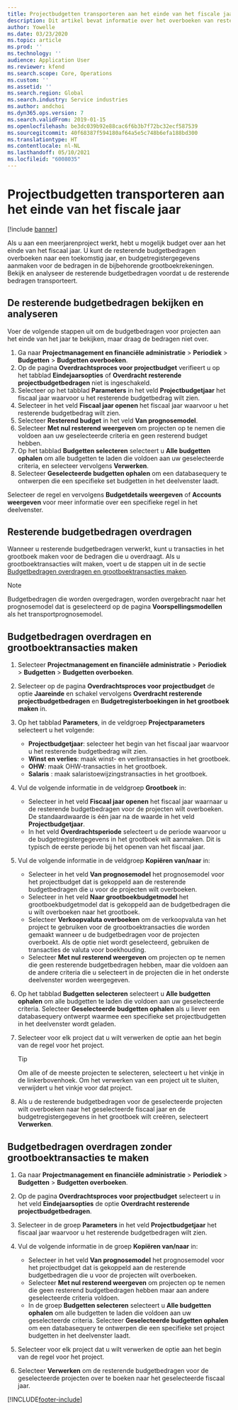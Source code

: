 ```yaml
---
title: Projectbudgetten transporteren aan het einde van het fiscale jaar
description: Dit artikel bevat informatie over het overboeken van resterende budgetbedragen naar toekomstige jaren en het maken van budgetregistergegevens.
author: Yowelle
ms.date: 03/23/2020
ms.topic: article
ms.prod: ''
ms.technology: ''
audience: Application User
ms.reviewer: kfend
ms.search.scope: Core, Operations
ms.custom: ''
ms.assetid: ''
ms.search.region: Global
ms.search.industry: Service industries
ms.author: andchoi
ms.dyn365.ops.version: 7
ms.search.validFrom: 2019-01-15
ms.openlocfilehash: be3dc039b92e88cac6f6b3b7f72bc32ecf587539
ms.sourcegitcommit: 40f68387f594180af64a5e5c748b6efa188bd300
ms.translationtype: HT
ms.contentlocale: nl-NL
ms.lasthandoff: 05/10/2021
ms.locfileid: "6008035"
---
```

# <a name="transfer-project-budgets-at-fiscal-year-end"></a>Projectbudgetten transporteren aan het einde van het fiscale jaar

[!include [banner](../includes/banner.md)]

Als u aan een meerjarenproject werkt, hebt u mogelijk budget over aan het einde van het fiscaal jaar. U kunt de resterende budgetbedragen overboeken naar een toekomstig jaar, en budgetregistergegevens aanmaken voor de bedragen in de bijbehorende grootboekrekeningen. Bekijk en analyseer de resterende budgetbedragen voordat u de resterende bedragen transporteert.

## <a name="review-and-analyze-remaining-budget-amounts"></a>De resterende budgetbedragen bekijken en analyseren

Voer de volgende stappen uit om de budgetbedragen voor projecten aan het einde van het jaar te bekijken, maar draag de bedragen niet over.

1. Ga naar **Projectmanagement en financiële administratie** > **Periodiek** > **Budgetten** > **Budgetten overboeken**. 
2. Op de pagina **Overdrachtsproces voor projectbudget** verifieert u op het tabblad **Eindejaarsopties** of **Overdracht resterende projectbudgetbedragen** niet is ingeschakeld.
3. Selecteer op het tabblad **Parameters** in het veld **Projectbudgetjaar** het fiscaal jaar waarvoor u het resterende budgetbedrag wilt zien. 
4. Selecteer in het veld **Fiscaal jaar openen** het fiscaal jaar waarvoor u het resterende budgetbedrag wilt zien. 
5. Selecteer **Resterend budget** in het veld **Van prognosemodel**. 
6. Selecteer **Met nul resterend weergeven** om projecten op te nemen die voldoen aan uw geselecteerde criteria en geen resterend budget hebben.  
7. Op het tabblad **Budgetten selecteren** selecteert u **Alle budgetten ophalen** om alle budgetten te laden die voldoen aan uw geselecteerde criteria, en selecteer vervolgens **Verwerken**. 
8. Selecteer **Geselecteerde budgetten ophalen** om een databasequery te ontwerpen die een specifieke set budgetten in het deelvenster laadt.

Selecteer de regel en vervolgens **Budgetdetails weergeven** of **Accounts weergeven** voor meer informatie over een specifieke regel in het deelvenster.

## <a name="carry-forward-remaining-budget-amounts"></a>Resterende budgetbedragen overdragen 

Wanneer u resterende budgetbedragen verwerkt, kunt u transacties in het grootboek maken voor de bedragen die u overdraagt. Als u grootboektransacties wilt maken, voert u de stappen uit in de sectie [Budgetbedragen overdragen en grootboektransacties maken](#carry-forward). 

> [!NOTE]
> Budgetbedragen die worden overgedragen, worden overgebracht naar het prognosemodel dat is geselecteerd op de pagina **Voorspellingsmodellen** als het transportprognosemodel.  

## <a name="carry-forward-budget-amounts-and-create-general-ledger-transactions"></a><a name="carry-forward"></a>Budgetbedragen overdragen en grootboektransacties maken

1.  Selecteer **Projectmanagement en financiële administratie** > **Periodiek** > **Budgetten** > **Budgetten overboeken**. 
2. Selecteer op de pagina **Overdrachtsproces voor projectbudget** de optie **Jaareinde** en schakel vervolgens **Overdracht resterende projectbudgetbedragen** en **Budgetregisterboekingen in het grootboek maken** in. 
3. Op het tabblad **Parameters**, in de veldgroep **Projectparameters** selecteert u het volgende:

   - **Projectbudgetjaar**: selecteer het begin van het fiscaal jaar waarvoor u het resterende budgetbedrag wilt zien. 
   - **Winst en verlies**: maak winst- en verliestransacties in het grootboek. 
   -  **OHW**: maak OHW-transacties in het grootboek.
   -  **Salaris** : maak salaristoewijzingstransacties in het grootboek. 

5. Vul de volgende informatie in de veldgroep **Grootboek** in: 

   - Selecteer in het veld **Fiscaal jaar openen** het fiscaal jaar waarnaar u de resterende budgetbedragen voor de projecten wilt overboeken. De standaardwaarde is één jaar na de waarde in het veld **Projectbudgetjaar**.
   -  In het veld **Overdrachtsperiode** selecteert u de periode waarvoor u de budgetregistergegevens in het grootboek wilt aanmaken. Dit is typisch de eerste periode bij het openen van het fiscaal jaar.

6. Vul de volgende informatie in de veldgroep **Kopiëren van/naar** in:

   - Selecteer in het veld **Van prognosemodel** het prognosemodel voor het projectbudget dat is gekoppeld aan de resterende budgetbedragen die u voor de projecten wilt overboeken. 
   - Selecteer in het veld **Naar grootboekbudgetmodel** het grootboekbudgetmodel dat is gekoppeld aan de budgetbedragen die u wilt overboeken naar het grootboek. 
   -  Selecteer **Verkoopvaluta overboeken** om de verkoopvaluta van het project te gebruiken voor de grootboektransacties die worden gemaakt wanneer u de budgetbedragen voor de projecten overboekt. Als de optie niet wordt geselecteerd, gebruiken de transacties de valuta voor boekhouding. 
   -  Selecteer **Met nul resterend weergeven** om projecten op te nemen die geen resterende budgetbedragen hebben, maar die voldoen aan de andere criteria die u selecteert in de projecten die in het onderste deelvenster worden weergegeven.

7. Op het tabblad **Budgetten selecteren** selecteert u **Alle budgetten ophalen** om alle budgetten te laden die voldoen aan uw geselecteerde criteria. Selecteer **Geselecteerde budgetten ophalen** als u liever een databasequery ontwerpt waarmee een specifieke set projectbudgetten in het deelvenster wordt geladen.
8. Selecteer voor elk project dat u wilt verwerken de optie aan het begin van de regel voor het project.

    > [!TIP]
    > Om alle of de meeste projecten te selecteren, selecteert u het vinkje in de linkerbovenhoek. Om het verwerken van een project uit te sluiten, verwijdert u het vinkje voor dat project.

9. Als u de resterende budgetbedragen voor de geselecteerde projecten wilt overboeken naar het geselecteerde fiscaal jaar en de budgetregistergegevens in het grootboek wilt creëren, selecteert **Verwerken**.

## <a name="carry-forward-budget-amounts-without-creating-general-ledger-transactions"></a>Budgetbedragen overdragen zonder grootboektransacties te maken

1. Ga naar **Projectmanagement en financiële administratie** > **Periodiek** > **Budgetten** > **Budgetten overboeken**.
2. Op de pagina **Overdrachtsproces voor projectbudget** selecteert u in het veld **Eindejaarsopties** de optie **Overdracht resterende projectbudgetbedragen**.
3. Selecteer in de groep **Parameters** in het veld **Projectbudgetjaar** het fiscaal jaar waarvoor u het resterende budgetbedragen wilt zien.
4. Vul de volgende informatie in de groep **Kopiëren van/naar** in:

   - Selecteer in het veld **Van prognosemodel** het prognosemodel voor het projectbudget dat is gekoppeld aan de resterende budgetbedragen die u voor de projecten wilt overboeken. 
   - Selecteer **Met nul resterend weergeven** om projecten op te nemen die geen resterend budgetbedragen hebben maar aan andere geselecteerde criteria voldoen.
   - In de groep **Budgetten selecteren** selecteert u **Alle budgetten ophalen** om alle budgetten te laden die voldoen aan uw geselecteerde criteria. Selecteer **Geselecteerde budgetten ophalen** om een databasequery te ontwerpen die een specifieke set project budgetten in het deelvenster laadt.

5. Selecteer voor elk project dat u wilt verwerken de optie aan het begin van de regel voor het project. 
6. Selecteer **Verwerken** om de resterende budgetbedragen voor de geselecteerde projecten over te boeken naar het geselecteerde fiscaal jaar.



[!INCLUDE[footer-include](../includes/footer-banner.md)]